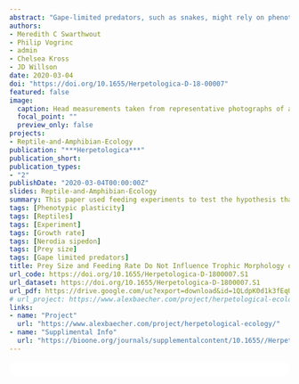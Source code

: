```yaml
---
abstract: "Gape-limited predators, such as snakes, might rely on phenotypic plasticity to cope with variation in prey size, but experimental studies have found mixed evidence for plasticity in snake head morphology. Our study sought to determine whether variation in prey size and feeding rate induce head size plasticity in Northern Water Snakes (Nerodia sipedon). We avoided limitations of previous studies by growing all neonates to a consistent final size (400 mm snout–vent length [SVL]), and uncoupling feeding rate and prey size as potential factors influencing head size through four feeding treatments: big–fast (one large prey item every week), big–slow (one large prey item every other week), small–fast (two small prey items every week), and small–slow (one small prey item every week). Snakes in fast treatments grew faster than snakes in slow treatments, but there were no strong effects of feeding rate or prey size treatments on multiple head size metrics. Females grew faster than males, however, and had longer jaw lengths at 400 mm SVL than did males. Unlike previous studies, our results do not support the presence of phenotypic plasticity in head size in N. sipedon, indicating that head size plasticity in snakes can be species and context specific."
authors:
- Meredith C Swarthwout
- Philip Vogrinc
- admin
- Chelsea Kross
- JD Willson
date: 2020-03-04
doi: "https://doi.org/10.1655/Herpetologica-D-18-00007"
featured: false
image:
  caption: Head measurements taken from representative photographs of a juvenile Northern Water Snake (Nerodia sipedon).
  focal_point: ""
  preview_only: false
projects:
- Reptile-and-Amphibian-Ecology
publication: "***Herpetologica***"
publication_short: 
publication_types:
- "2"
publishDate: "2020-03-04T00:00:00Z"
slides: Reptile-and-Amphibian-Ecology
summary: This paper used feeding experiments to test the hypothesis that trophic morphology of common watersnakes is influenced by the size of prey it consumes, by way of phenotypic plasticity. 
tags: [Phenotypic plasticity]
tags: [Reptiles]
tags: [Experiment]
tags: [Growth rate]
tags: [Nerodia sipedon]
tags: [Prey size]
tags: [Gape limited predators]
title: Prey Size and Feeding Rate Do Not Influence Trophic Morphology of Juvenile Water Snakes (Nerodia sipedon)
url_code: https://doi.org/10.1655/Herpetologica-D-1800007.S1
url_dataset: https://doi.org/10.1655/Herpetologica-D-1800007.S1
url_pdf: https://drive.google.com/uc?export=download&id=1QLdpK0d1k3fEqUHtLrN4H8rV0kjbA-Tc
# url_project: https://www.alexbaecher.com/project/herpetological-ecology/
links:
- name: "Project"
  url: "https://www.alexbaecher.com/project/herpetological-ecology/"
- name: "Supplimental Info"
  url: "https://bioone.org/journals/supplementalcontent/10.1655//Herpetologica-D-18-00007/53_herp-76-01-07_s01.docx"
---
```


<html>
  <style>
    section {
        background: white;
        color: black;
        border-radius: 1em;
        padding: 1em;
        left: 50% }
    #inner {
        display: inline-block;
        display: flex;
        align-items: center;
        justify-content: center }
  </style>
  <section>
    <div id="inner">
      <script type='text/javascript' src='https://d1bxh8uas1mnw7.cloudfront.net/assets/embed.js'></script>
        <span style="float:left"; 
          class="__dimensions_badge_embed__" 
          data-doi="10.1655/Herpetologica-D-18-00007" 
          data-hide-zero-citations="true" 
          data-legend="always">
        </span>
      <script async src="https://badge.dimensions.ai/badge.js" charset="utf-8"></script>
        <div  style="float:right"; 
          data-link-target="_blank" 
          data-badge-details="right" 
          data-badge-type="medium-donut"
          data-doi="10.1655/Herpetologica-D-18-00007"   
          data-condensed="true" 
          data-hide-no-mentions="true" 
          class="altmetric-embed">
        </div>
  </section>
